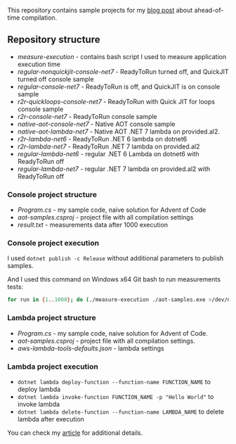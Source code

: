 This repository contains sample projects for my [blog post](https://flerka.github.io/personal-blog/2022-06-21-ahead-of-time-compilation/) about ahead-of-time compilation. 

## Repository structure
- *measure-execution* - contains bash script I used to measure application execution time
- *regular-nonquickjit-console-net7* - ReadyToRun turned off, and QuickJIT turned off console sample
- *regular-console-net7* - ReadyToRun is off, and QuickJIT is on console sample
- *r2r-quickloops-console-net7* - ReadyToRun with Quick JIT for loops console sample
- *r2r-console-net7* - ReadyToRun console sample
- *native-aot-console-net7* - Native AOT console sample
- *native-aot-lambda-net7* - Native AOT .NET 7 lambda on provided.al2.
- *r2r-lambda-net6* - ReadyToRun .NET 6 lambda on dotnet6
- *r2r-lambda-net7* - ReadyToRun .NET 7 lambda on provided.al2
- *regular-lambda-net6* - regular .NET 6 Lambda on dotnet6 with ReadyToRun off
- *regular-lambda-net7* - regular .NET 7 lambda on provided.al2 with ReadyToRun off

### Console project structure
- *Program.cs* - my sample code, naive solution for Advent of Code
- *aot-samples.csproj* - project file with all compilation settings
- *result.txt* - measurements data after 1000 execution

### Console project execution
I used `dotnet publish -c Release` without additional parameters to publish samples. 

And I used this command on Windows x64 Git bash to run measurements tests:
 ```bash
 for run in {1..1000}; do (./measure-execution ./aot-samples.exe >/dev/null) &>> result.txt; done
```

### Lambda project structure
- *Program.cs* - my sample code, naive solution for Advent of Code.
- *aot-samples.csproj* - project file with all compilation settings.
- *aws-lambda-tools-defaults.json* - lambda settings

### Lambda project execution
- `dotnet lambda deploy-function --function-name FUNCTION_NAME` to deploy lambda
- `dotnet lambda invoke-function FUNCTION_NAME -p "Hello World"` to invoke lambda
- `dotnet lambda delete-function --function-name LAMBDA_NAME` to delete lambda after execution

You can check my [article](https://flerka.github.io/personal-blog/2022-06-21-ahead-of-time-compilation/) for additional details.